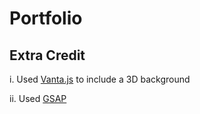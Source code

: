 # Portfolio

## Extra Credit

i. Used [Vanta.js](https://www.vantajs.com/?effect=net) to include a 3D background

ii. Used [GSAP](https://gsap.com/)